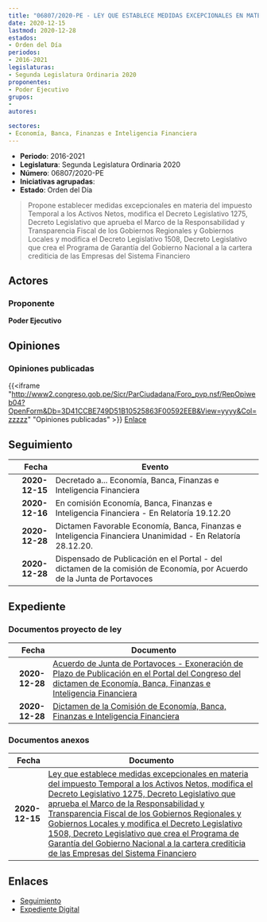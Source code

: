 ```yaml
---
title: "06807/2020-PE - LEY QUE ESTABLECE MEDIDAS EXCEPCIONALES EN MATERIA DEL IMPUESTO TEMPORAL A LOS ACTIVOS NETOS, MODIFICA EL DECRETO LEGISLATIVO 1275, DECRETO LEGISLATIVO QUE APRUEBA EL MARCO DE LA RESPONSABILIDAD Y TRANSPARENCIA FISCAL DE LOS GOBIERNOS REGIONALES Y GOBIERNOS LOCALES Y MODIFICA EL DECRETO LEGISLATIVO 1508, DECRETO LEGISLATIVO QUE CREA EL PROGRAMA DE GARANTÍA DEL GOBIERNO NACIONAL A LA CARTERA CREDITICIA DE LAS EMPRESAS DEL SISTEMA FINANCIERO"
date: 2020-12-15
lastmod: 2020-12-28
estados:
- Orden del Día
periodos:
- 2016-2021
legislaturas:
- Segunda Legislatura Ordinaria 2020
proponentes:
- Poder Ejecutivo
grupos:
- 
autores:

sectores:
- Economía, Banca, Finanzas e Inteligencia Financiera
---
```

- **Periodo**: 2016-2021
- **Legislatura**: Segunda Legislatura Ordinaria 2020
- **Número**: 06807/2020-PE
- **Iniciativas agrupadas**: 
- **Estado**: Orden del Día

> Propone establecer medidas excepcionales en materia del impuesto Temporal a los Activos Netos, modifica el Decreto Legislativo 1275, Decreto Legislativo que aprueba el Marco de la Responsabilidad y Transparencia Fiscal de los Gobiernos Regionales y Gobiernos Locales y modifica el Decreto Legislativo 1508, Decreto Legislativo que crea el Programa de Garantía del Gobierno Nacional a la cartera crediticia de las Empresas del Sistema Financiero


## Actores

### Proponente

**Poder Ejecutivo**

## Opiniones

### Opiniones publicadas

{{<iframe "http://www2.congreso.gob.pe/Sicr/ParCiudadana/Foro_pvp.nsf/RepOpiweb04?OpenForm&Db=3D41CCBE749D51B10525863F00592EEB&View=yyyy&Col=zzzzz" "Opiniones publicadas" >}}
[Enlace](http://www2.congreso.gob.pe/Sicr/ParCiudadana/Foro_pvp.nsf/RepOpiweb04?OpenForm&Db=3D41CCBE749D51B10525863F00592EEB&View=yyyy&Col=zzzzz)


## Seguimiento

| Fecha | Evento |
|------:|--------|
| **2020-12-15** | Decretado a... Economía, Banca, Finanzas e Inteligencia Financiera |
| **2020-12-16** | En comisión Economía, Banca, Finanzas e Inteligencia Financiera - En Relatoría 19.12.20 |
| **2020-12-28** | Dictamen Favorable Economía, Banca, Finanzas e Inteligencia Financiera Unanimidad - En Relatoría 28.12.20. |
| **2020-12-28** | Dispensado de Publicación en el Portal - del dictamen de la comisión de Economía, por Acuerdo de la Junta de Portavoces |

## Expediente

### Documentos proyecto de ley

| Fecha | Documento |
|------:|-----------|
| **2020-12-28** | [Acuerdo de Junta de Portavoces - Exoneración de Plazo de Publicación en el Portal del Congreso del dictamen de Economía, Banca, Finanzas e Inteligencia Financiera](https://leyes.congreso.gob.pe/Documentos/2016_2021/Acuerdos/Junta_Portavoces/AJP06807-20201228.pdf) |
| **2020-12-28** | [Dictamen de la Comisión de Economía, Banca, Finanzas e Inteligencia Financiera](https://leyes.congreso.gob.pe/Documentos/2016_2021/Dictamenes/Proyectos_de_Ley/06807DC09MAY-20201228.pdf) |

### Documentos anexos

| Fecha | Documento |
|------:|-----------|
| **2020-12-15** | [Ley que establece medidas excepcionales en materia del impuesto Temporal a los Activos Netos, modifica el Decreto Legislativo 1275, Decreto Legislativo que aprueba el Marco de la Responsabilidad y Transparencia Fiscal de los Gobiernos Regionales y Gobiernos Locales y modifica el Decreto Legislativo 1508, Decreto Legislativo que crea el Programa de Garantía del Gobierno Nacional a la cartera crediticia de las Empresas del Sistema Financiero](https://leyes.congreso.gob.pe/Documentos/2016_2021/Proyectos_de_Ley_y_de_Resoluciones_Legislativas/PL06807-20201215..pdf) |

## Enlaces

- [Seguimiento](http://www2.congreso.gob.pe/Sicr/TraDocEstProc/CLProLey2016.nsf/f7fff46988ca05b1052578e100829cc7/e30a2b9b39ae03280525863f005e9fc9?OpenDocument)
- [Expediente Digital](http://www2.congreso.gob.pe/Sicr/TraDocEstProc/Expvirt_2011.nsf/visbusqptramdoc1621/06807?opendocument)

